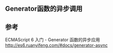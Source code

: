 ## Generator函数的异步调用

## 参考
ECMAScript 6 入门 - Generator 函数的异步应用
http://es6.ruanyifeng.com/#docs/generator-async




